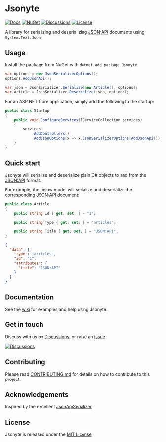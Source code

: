 # Jsonyte

[![Docs](https://img.shields.io/badge/docs-wiki-blue.svg?style=for-the-badge)](https://github.com/jsonyte/jsonyte/wiki) [![NuGet](https://img.shields.io/nuget/v/Jsonyte?style=for-the-badge)](https://www.nuget.org/packages/Jsonyte) [![Discussions](https://img.shields.io/badge/DISCUSS-ON%20GITHUB-orange?style=for-the-badge)](https://github.com/jsonyte/jsonyte/discussions) [![License](https://img.shields.io/github/license/jsonyte/jsonyte?style=for-the-badge)](https://github.com/jsonyte/jsonyte/blob/master/LICENSE)

A library for serializing and deserializing [JSON:API](https://jsonapi.org) documents using `System.Text.Json`.

## Usage
Install the package from NuGet with `dotnet add package Jsonyte`.

```csharp
var options = new JsonSerializerOptions();
options.AddJsonApi();

var json = JsonSerializer.Serialize(new Article(), options);
var article = JsonSerializer.Deserialize(json, options);
```

For an ASP.NET Core application, simply add the following to the startup:
```csharp
public class Startup
{
    public void ConfigureServices(IServiceCollection services)
    {
        services
            .AddControllers()
            .AddJsonOptions(x => x.JsonSerializerOptions.AddJsonApi());
    }
}
```

## Quick start
Jsonyte will serialize and deserialize plain C# objects to and from the [JSON:API](https://jsonapi.org) format.

For example, the below model will serialize and deserialize the corresponding JSON:API document:

```csharp
public class Article
{
    public string Id { get; set; } = "1";

    public string Type { get; set; } = "articles";

    public string Title { get; set; } = "JSON:API";
}
```

```json
{
  "data": {
    "type": "articles",
    "id": "1",
    "attributes": {
      "title": "JSON:API"
    }
  }
}
```

## Documentation
See the [wiki](https://github.com/jsonyte/jsonyte/wiki) for examples and help using Jsonyte.

## Get in touch
Discuss with us on [Discussions](https://github.com/jsonyte/jsonyte/discussions), or raise an [issue](https://github.com/jsonyte/jsonyte/issues).

[![Discussions](https://img.shields.io/badge/DISCUSS-ON%20GITHUB-orange?style=for-the-badge)](https://github.com/jsonyte/jsonyte/discussions)

## Contributing
Please read [CONTRIBUTING.md](CONTRIBUTING.md) for details on how to contribute to this project.

## Acknowledgements
Inspired by the excellent [JsonApiSerializer](https://github.com/codecutout/JsonApiSerializer)

## License
Jsonyte is released under the [MIT License](LICENSE)
